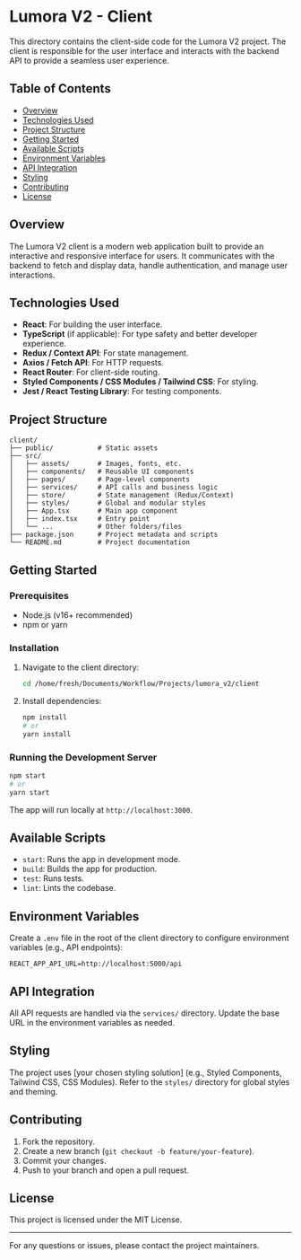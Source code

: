 # Lumora V2 - Client

This directory contains the client-side code for the Lumora V2 project. The client is responsible for the user interface and interacts with the backend API to provide a seamless user experience.

## Table of Contents

- [Overview](#overview)
- [Technologies Used](#technologies-used)
- [Project Structure](#project-structure)
- [Getting Started](#getting-started)
- [Available Scripts](#available-scripts)
- [Environment Variables](#environment-variables)
- [API Integration](#api-integration)
- [Styling](#styling)
- [Contributing](#contributing)
- [License](#license)

## Overview

The Lumora V2 client is a modern web application built to provide an interactive and responsive interface for users. It communicates with the backend to fetch and display data, handle authentication, and manage user interactions.

## Technologies Used

- **React**: For building the user interface.
- **TypeScript** (if applicable): For type safety and better developer experience.
- **Redux / Context API**: For state management.
- **Axios / Fetch API**: For HTTP requests.
- **React Router**: For client-side routing.
- **Styled Components / CSS Modules / Tailwind CSS**: For styling.
- **Jest / React Testing Library**: For testing components.

## Project Structure

```
client/
├── public/           # Static assets
├── src/
│   ├── assets/       # Images, fonts, etc.
│   ├── components/   # Reusable UI components
│   ├── pages/        # Page-level components
│   ├── services/     # API calls and business logic
│   ├── store/        # State management (Redux/Context)
│   ├── styles/       # Global and modular styles
│   ├── App.tsx       # Main app component
│   ├── index.tsx     # Entry point
│   └── ...           # Other folders/files
├── package.json      # Project metadata and scripts
└── README.md         # Project documentation
```

## Getting Started

### Prerequisites

- Node.js (v16+ recommended)
- npm or yarn

### Installation

1. Navigate to the client directory:
   ```bash
   cd /home/fresh/Documents/Workflow/Projects/lumora_v2/client
   ```
2. Install dependencies:
   ```bash
   npm install
   # or
   yarn install
   ```

### Running the Development Server

```bash
npm start
# or
yarn start
```
The app will run locally at `http://localhost:3000`.

## Available Scripts

- `start`: Runs the app in development mode.
- `build`: Builds the app for production.
- `test`: Runs tests.
- `lint`: Lints the codebase.

## Environment Variables

Create a `.env` file in the root of the client directory to configure environment variables (e.g., API endpoints):

```
REACT_APP_API_URL=http://localhost:5000/api
```

## API Integration

All API requests are handled via the `services/` directory. Update the base URL in the environment variables as needed.

## Styling

The project uses [your chosen styling solution] (e.g., Styled Components, Tailwind CSS, CSS Modules). Refer to the `styles/` directory for global styles and theming.

## Contributing

1. Fork the repository.
2. Create a new branch (`git checkout -b feature/your-feature`).
3. Commit your changes.
4. Push to your branch and open a pull request.

## License

This project is licensed under the MIT License.

---

For any questions or issues, please contact the project maintainers.
